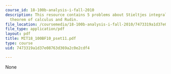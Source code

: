 ```yaml
---
course_id: 18-100b-analysis-i-fall-2010
description: This resource contains 5 problems about Stieltjes integral,fundamental
  theorem of calculus and Rudin.
file_location: /coursemedia/18-100b-analysis-i-fall-2010/7473319a1d37e08763d369a2c0e2cdf4_MIT18_100BF10_pset11.pdf
file_type: application/pdf
layout: pdf
title: MIT18_100BF10_pset11.pdf
type: course
uid: 7473319a1d37e08763d369a2c0e2cdf4

---
```

None